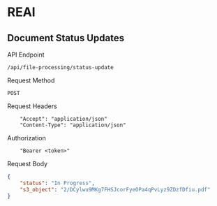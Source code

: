 # REAI

## Document Status Updates

API Endpoint

```/api/file-processing/status-update```

Request Method

```POST```

Request Headers

```
    "Accept": "application/json"
    "Content-Type": "application/json"
```

Authorization

```
    "Bearer <token>"
```

Request Body

```json
{
    "status": "In Progress",
    "s3_object": "2/DCylwu9MKg7FHSJcorFyeOPa4qPvLyz9ZDzfDfiu.pdf"
}
```

